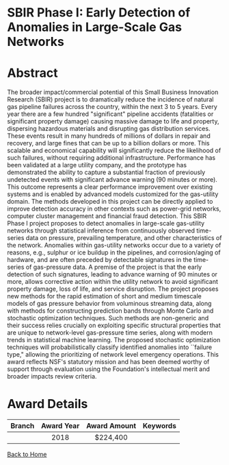 
SBIR Phase I: Early Detection of Anomalies in Large-Scale Gas Networks
======================================================================

# Abstract


The broader impact/commercial potential of this Small Business Innovation Research (SBIR) project is to dramatically reduce the incidence of natural gas pipeline failures across the country, within the next 3 to 5 years. Every year there are a few hundred "significant" pipeline accidents (fatalities or significant property damage) causing massive damage to life and property, dispersing hazardous materials and disrupting gas distribution services. These events result in many hundreds of millions of dollars in repair and recovery, and large fines that can be up to a billion dollars or more. This scalable and economical capability will significantly reduce the likelihood of such failures, without requiring additional infrastructure. Performance has been validated at a large utility company, and the prototype has demonstrated the ability to capture a substantial fraction of previously undetected events with significant advance warning (90 minutes or more). This outcome represents a clear performance improvement over existing systems and is enabled by advanced models customized for the gas-utility domain. The methods developed in this project can be directly applied to improve detection accuracy in other contexts such as power-grid networks, computer cluster management and financial fraud detection. This SBIR Phase I project proposes to detect anomalies in large-scale gas-utility networks through statistical inference from continuously observed time-series data on pressure, prevailing temperature, and other characteristics of the network. Anomalies within gas-utility networks occur due to a variety of reasons, e.g., sulphur or ice buildup in the pipelines, and corrosion/aging of hardware, and are often preceded by detectable signatures in the time-series of gas-pressure data. A premise of the project is that the early detection of such signatures, leading to advance warning of 90 minutes or more, allows corrective action within the utility network to avoid significant property damage, loss of life, and service disruption. The project proposes new methods for the rapid estimation of short and medium timescale models of gas pressure behavior from voluminous streaming data, along with methods for constructing prediction bands through Monte Carlo and stochastic optimization techniques. Such methods are non-generic and their success relies crucially on exploiting specific structural properties that are unique to network-level gas-pressure time series, along with modern trends in statistical machine learning. The proposed stochastic optimization techniques will probabilistically classify identified anomalies into ``failure type," allowing the prioritizing of network level emergency operations. This award reflects NSF's statutory mission and has been deemed worthy of support through evaluation using the Foundation's intellectual merit and broader impacts review criteria.  

# Award Details

|Branch|Award Year|Award Amount|Keywords|
| :---: | :---: | :---: | :---: |
||2018|$224,400||
  
  


[Back to Home](https://github.com/chrischow/dod_sbir_awards/Reports/JT/#412)